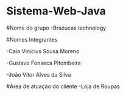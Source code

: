 # Sistema-Web-Java

#Nome do grupo
-Brazucas technology

#Nomes Integrantes

-Caio Vinicius Sousa Moreno

-Gustavo Fonseca Pitombeira

-João Vitor Alves da Silva

#Área de atuação do cliente
-Loja de Roupas
